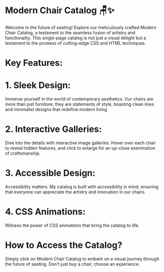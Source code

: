 # Modern Chair Catalog 🪑✨

Welcome to the future of seating! Explore our meticulously crafted Modern Chair Catalog, a testament to the seamless fusion of artistry and functionality. This single-page catalog is not just a visual delight but a testament to the prowess of cutting-edge CSS and HTML techniques.

# Key Features:

# 1. Sleek Design:  
Immerse yourself in the world of contemporary aesthetics. Our chairs are more than just furniture; they are statements of style, boasting clean lines and minimalist designs that redefine modern living.

# 2. Interactive Galleries: 
Dive into the details with interactive image galleries. Hover over each chair to reveal hidden features, and click to enlarge for an up-close examination of craftsmanship.

# 3. Accessible Design: 
Accessibility matters. My catalog is built with accessibility in mind, ensuring that everyone can appreciate the artistry and innovation in our chairs.

# 4. CSS Animations:  
Witness the power of CSS animations that bring the catalog to life.


# How to Access the Catalog?
Simply click on Modern Chair Catalog to embark on a visual journey through the future of seating. Don't just buy a chair, choose an experience.
